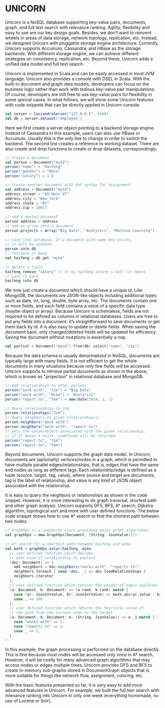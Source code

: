 UNICORN
=======

Unicorn is a NoSQL database supporting key-value pairs, documents, graph, and full text search with relevance ranking. Agility, flexibility and easy to use are our key design goals. Besides, we don’t want to reinvent wheels in areas of data storage, network topology, replication, etc. Instead, we designed Unicorn with pluggable storage engine architecture. Currently, Unicorn supports Accumulo, Cassandra, and HBase as the storage backends. With different storage engine, we can achieve different strategies on consistency, replication, etc. Beyond these, Unicorn adds a unified data model and full text search.

Unicorn is implemented in Scala and can be easily accessed in most JVM language. Unicorn also provides a console with DSEL in Scala. With the built-in document and graph data models, developers can focus on the business logic rather than work with tedious key-value pair manipulations. Of course, developers are still free to use key-value pairs for flexibility in some special cases. In what follows, we will show some Unicorn features with code snippets that can be directly applied in Unicorn console.

```scala
val server = CassandraServer("127.0.0.1", 9160)
val db = server.dataset("employee")
```

Here we first create a server object pointing to a backend storage engine. Instead of Cassandra in this example, users can also use HBase or Accumulo. Usually this is the only line to change in order to switch the backend. The second line creates a reference to working dataset. There are also create and drop functions to create or drop datasets, correspondingly.

```scala
// Create a document
val person = Document("myid")
person("name") = "Haifeng"
person("gender") = "Male"
person("salary") = 1.0

// Create another document with dot syntax for assignment
val address = Document("myid")
address.street = "89 Main ST"
address.city = "New York"
address.state = "NY"
address.zip = 10017
 
// add a nested document
person.address = address
// add an array into a document
person.projects = Array("Big Data", "Analytics", "Machine Learning")
 
// save into database. If a document with same key exists,
// it will be updated.
person into db
// retrieve it back
val haifeng = db get "myid"
 
// delete a field
haifeng remove "salary" // or by haifeng.salary = null (or None)
// save it back
haifeng into db
```

We now just create a document which should have a unique id. Like MongoDB, the documents are JSON-like objects including additional types such as date, int, long, double, byte array, etc. The documents contain one or more fields, and each field contains a value of a specific data type (maybe object or array). Because Unicorn is schemaless, fields are not required to be defined as columns in relational databases. Users are free to put any fields into a document. It’s straightforward to save documents or get them back by id. It is also easy to update or delete fields. When saving the document back, only changed/deleted fields will be updated for efficiency. Saving the document without mutations is essentially a nop.

```scala
val partial = Document("myid").from(db).select("name", "zip")
```

Because the data schema is usually denormalized in NoSQL, documents are typically large with many fields. It is not efficient to get the whole documents in many situations because only few fields will be accessed. Unicorn supports to retrieve partial documents as shown in the above, which is known as "projection" in relational database and MongoDB.

```scala
// Add relationships to other persons
person("work with", "Jim") = "Big Data"
person("work with", "Mike") = "Analytics"
person("report to", "Tom") = new Date(2014, 1, 1)
 
// Query relationships to Jim
person.relationships("Jim")
// Query neighbors of given relationship(s)
person.neighbors("work with")
person.neighbors("work with", "report to")
// Gets the value/object associated with the given relationship.
// If it doesn't exist, undefined will be returned.
person("report to", "Jim")
person("report to", "Tom")
```

Beyond documents, Unicorn supports the graph data model. In Unicorn, documents are (optionally) vertices/nodes in a graph, which is permitted to have multiple parallel edges/relationships, that is, edges that have the same end nodes as long as different tags. Each relationship/edge is defined as a tuple (source, target, tag, value), where source and target are documents, tag is the label of relationship, and value is any kind of JSON object associated with the relationship.

It is easy to query the neighbors or relationships as shown in the code snippet. However, it is more interesting to do graph traversal, shortest path and other graph analysis. Unicorn supports DFS, BFS, A* search, Dijkstra algorithm, topological sort and more with user defined functions. The below code snippet shows how to use A* search to find the shortest path between two nodes.

```scala
// GraphOps is a companion class providing major graph algorithms.
val graphOps = new GraphOps[Document, (String, JsonValue)]()
 
// A* search for a shortest path between haifeng and mike
val path = graphOps.astar(haifeng, mike,
  // user defined function which decides
  // what kind of relationship to explore
  (doc: Document) => {
    val neighbors = doc.neighbors("works with", "reports to")
    neighbors.foreach { case (doc, _) => doc.loadRelationships }
    neighbors.iterator
  },
  // user defined function which returns the weight of edges explored.
  (a: Document, b: Document) => (a.rank, b.rank) match {
    case (ar: JsonIntValue, br: JsonIntValue) => math.abs(ar.value - br.value)
    case _ => 100
  },
  // user defined function which returns the heuristic value of
  // the path from the current node to the target
  (a: Document, b: Document, e: (String, JsonValue)) => e._1 match {
    case "works with" => 1.
    case "reports to" => 2.
    case _ => 3.
  }
)
```

In this example, the graph processing is performed on the database directly. This is fine because most nodes will be accessed only once in A* search. However, it will be costly for many advanced graph algorithms that may access nodes or edges multiple times. Unicorn provides DFS and BFS to create in-memory sub-graphs stored in DocumentGraph objects that is more suitable for things like network flow, assignment, coloring, etc.

With the basic features presented so far, it is very easy to add more advanced features in Unicorn. For example, we built the full text search with relevance ranking into Unicorn in only one week (everything homemade, no use of Lucene or Solr).
